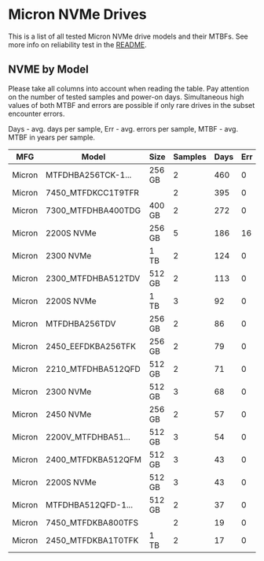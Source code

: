 Micron NVMe Drives
==================

This is a list of all tested Micron NVMe drive models and their MTBFs. See more
info on reliability test in the [README](https://github.com/bsdhw/SMART).

NVME by Model
------------

Please take all columns into account when reading the table. Pay attention on the
number of tested samples and power-on days. Simultaneous high values of both MTBF
and errors are possible if only rare drives in the subset encounter errors.

Days - avg. days per sample,
Err  - avg. errors per sample,
MTBF - avg. MTBF in years per sample.

| MFG       | Model              | Size   | Samples | Days  | Err   | MTBF |
|-----------|--------------------|--------|---------|-------|-------|------|
| Micron    | MTFDHBA256TCK-1... | 256 GB | 2       | 460   | 0     | 1.26   |
| Micron    | 7450_MTFDKCC1T9TFR |        | 2       | 395   | 0     | 1.08   |
| Micron    | 7300_MTFDHBA400TDG | 400 GB | 2       | 272   | 0     | 0.75   |
| Micron    | 2200S NVMe         | 256 GB | 5       | 186   | 16    | 0.36   |
| Micron    | 2300 NVMe          | 1 TB   | 2       | 124   | 0     | 0.34   |
| Micron    | 2300_MTFDHBA512TDV | 512 GB | 2       | 113   | 0     | 0.31   |
| Micron    | 2200S NVMe         | 1 TB   | 3       | 92    | 0     | 0.25   |
| Micron    | MTFDHBA256TDV      | 256 GB | 2       | 86    | 0     | 0.24   |
| Micron    | 2450_EEFDKBA256TFK | 256 GB | 2       | 79    | 0     | 0.22   |
| Micron    | 2210_MTFDHBA512QFD | 512 GB | 2       | 71    | 0     | 0.19   |
| Micron    | 2300 NVMe          | 512 GB | 3       | 68    | 0     | 0.19   |
| Micron    | 2450 NVMe          | 256 GB | 2       | 57    | 0     | 0.16   |
| Micron    | 2200V_MTFDHBA51... | 512 GB | 3       | 54    | 0     | 0.15   |
| Micron    | 2400_MTFDKBA512QFM | 512 GB | 3       | 43    | 0     | 0.12   |
| Micron    | 2200S NVMe         | 512 GB | 3       | 43    | 0     | 0.12   |
| Micron    | MTFDHBA512QFD-1... | 512 GB | 2       | 37    | 0     | 0.10   |
| Micron    | 7450_MTFDKBA800TFS |        | 2       | 19    | 0     | 0.05   |
| Micron    | 2450_MTFDKBA1T0TFK | 1 TB   | 2       | 17    | 0     | 0.05   |
